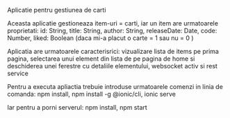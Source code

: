 Aplicatie pentru gestiunea de carti

Aceasta aplicatie gestioneaza item-uri = carti, iar un item are urmatoarele proprietati: id: String, title: String, author: String, releaseDate: Date, code: Number, liked: Boolean (daca mi-a placut o carte = 1 sau nu = 0 )

Aplicatia are urmatoarele caracterisrici: vizualizare lista de items pe prima pagina, selectarea unui element din lista de pe pagina de home si deschiderea unei ferestre cu detaliile elementului, websocket activ si rest service

Pentru a executa apliactia trebuie introduse urmatoarele comenzi in linia de comanda:
    npm install, 
    npm install -g @ionic/cli, 
    ionic serve

Iar pentru a porni serverul:
    npm install, 
    npm start
